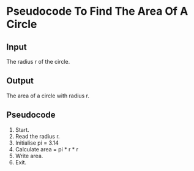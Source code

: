 # Pseudocode To Find The Area Of A Circle

## Input
The radius r of the circle.

## Output
The area of a circle with radius r.

## Pseudocode

1. Start.
2. Read the radius r.
3. Initialise pi = 3.14
4. Calculate area = pi * r * r
5. Write area.
6. Exit.